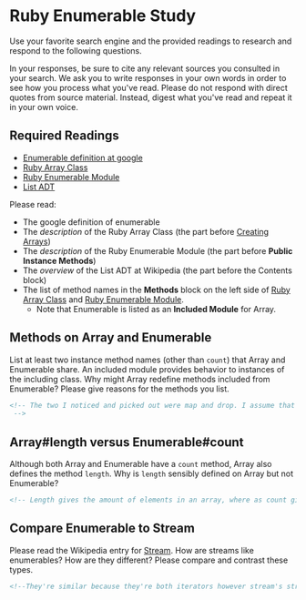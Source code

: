 # Ruby Enumerable Study

Use your favorite search engine and the provided readings to research and
respond to the following questions.

In your responses, be sure to cite any relevant sources you consulted in your
search. We ask you to write responses in your own words in order to see how you
process what you've read. Please do not respond with direct quotes from source
material. Instead, digest what you've read and repeat it in your own voice.

## Required Readings

-   [Enumerable definition at google](https://www.google.com/#q=enumerable+definition)
-   [Ruby Array Class](http://ruby-doc.org/core-2.3.0/Array.html)
-   [Ruby Enumerable Module](http://ruby-doc.org/core-2.3.0/Enumerable.html)
-   [List ADT](https://en.wikipedia.org/wiki/List_%28abstract_data_type%29)

Please read:
- The google definition of enumerable
- The _description_ of the Ruby
Array Class (the part before [Creating
Arrays](http://ruby-doc.org/core-2.3.0/Array.html#class-Array-label-Creating+Arrays))
- The _description_ of the Ruby Enumerable Module (the part before **Public
Instance Methods**)
- The _overview_ of the List ADT at Wikipedia (the part
before the Contents block)
- The list of method names
in the **Methods** block on the left side of [Ruby Array
Class](http://ruby-doc.org/core-2.3.0/Array.html) and [Ruby Enumerable
Module](http://ruby-doc.org/core-2.3.0/Enumerable.html).
  - Note that Enumerable
is listed as an **Included Module** for Array.

## Methods on Array and Enumerable

List at least two instance method names (other than `count`) that Array and
Enumerable share. An included module provides behavior to instances of the
including class. Why might Array redefine methods included from Enumerable?
Please give reasons for the methods you list.

```md
<!-- The two I noticed and picked out were map and drop. I assume that the only real difference between drop on the number or array would be the values that it is working with. Map is similar except it returns an enumerable.
 -->
```

## Array#length versus Enumerable#count

Although both Array and Enumerable have a `count` method, Array also defines the
method `length`.  Why is `length` sensibly defined on Array but not Enumerable?

```md
<!-- Length gives the amount of elements in an array, where as count gives the amount of items in an array, including if an element is made up of more then one item.  -->
```

## Compare Enumerable to Stream

Please read the Wikipedia entry for
[Stream](https://en.wikipedia.org/wiki/Stream_%28computing%29).  How are streams
like enumerables?  How are they different?  Please compare and contrast these
types.

```md
<!--They're similar because they're both iterators however stream's structure is different. It has a stagering affect and wont flow throug as fast. I am really honestly not entirely sure. -->
```
